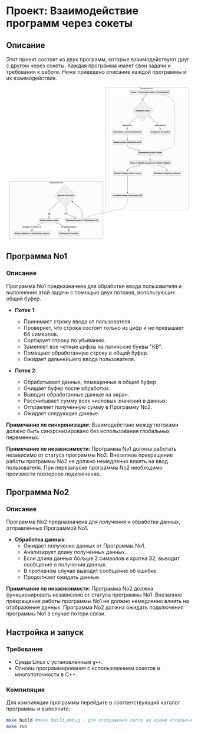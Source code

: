 # Проект: Взаимодействие программ через сокеты

## Описание

Этот проект состоит из двух программ, которые взаимодействуют друг с другом через сокеты. Каждая программа имеет свои задачи и требования к работе. Ниже приведено описание каждой программы и их взаимодействия.

![reference](./images/reference.png)
## Программа No1

### Описание

Программа No1 предназначена для обработки ввода пользователя и выполнения этой задачи с помощью двух потоков, использующих общий буфер.

- **Поток 1**:
  - Принимает строку ввода от пользователя.
  - Проверяет, что строка состоит только из цифр и не превышает 64 символов.
  - Сортирует строку по убыванию.
  - Заменяет все четные цифры на латинские буквы "КВ".
  - Помещает обработанную строку в общий буфер.
  - Ожидает дальнейшего ввода пользователя.

- **Поток 2**:
  - Обрабатывает данные, помещенные в общий буфер.
  - Очищает буфер после обработки.
  - Выводит обработанные данные на экран.
  - Рассчитывает сумму всех числовых значений в данных.
  - Отправляет полученную сумму в Программу No2.
  - Ожидает следующие данные.

**Примечание по синхронизации**: Взаимодействие между потоками должно быть синхронизировано без использования глобальных переменных.

**Примечание по независимости**: Программа No1 должна работать независимо от статуса программы No2. Внезапное прекращение работы программы No2 не должно немедленно влиять на ввод пользователя. При перезапуске программы No2 необходимо произвести повторное подключение.

## Программа No2

### Описание

Программа No2 предназначена для получения и обработки данных, отправленных Программой No1.

- **Обработка данных**:
  - Ожидает получение данных от Программы No1.
  - Анализирует длину полученных данных.
  - Если длина данных больше 2 символов и кратна 32, выводит сообщение о получении данных.
  - В противном случае выводит сообщение об ошибке.
  - Продолжает ожидать данные.

**Примечание по независимости**: Программа No2 должна функционировать независимо от статуса программы No1. Внезапное прекращение работы программы No1 не должно немедленно влиять на отображение данных. Программа No2 должна ожидать подключения программы No1 в случае потери связи.

## Настройка и запуск

### Требования

- Среда Linux с установленным `g++`.
- Основы программирования с использованием сокетов и многопоточности в C++.

### Компиляция

Для компиляции программы перейдите в соответствующий каталог программы и выполните:

```sh
make build #make build_debug - для отображения логов во время исполнения программы
make run
